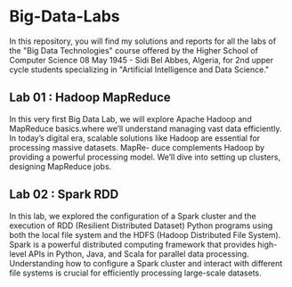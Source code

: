 # Big-Data-Labs

In this repository, you will find my solutions and reports for all the labs of the "Big Data Technologies" course offered by the Higher School of Computer Science 08 May 1945 - Sidi Bel Abbes, Algeria, for 2nd upper cycle students specializing in "Artificial Intelligence and Data Science."

## Lab 01 : Hadoop MapReduce

In this very first Big Data Lab, we will explore Apache Hadoop and MapReduce basics.where we’ll understand managing vast data
efficiently. In today’s digital era, scalable solutions like Hadoop are essential for processing massive datasets. MapRe-
duce complements Hadoop by providing a powerful processing model. We’ll dive into setting up clusters, designing
MapReduce jobs.

## Lab 02 : Spark RDD

In this lab, we explored the configuration of a Spark cluster and the execution of RDD (Resilient Distributed Dataset)
Python programs using both the local file system and the HDFS (Hadoop Distributed File System). Spark is a powerful
distributed computing framework that provides high-level APIs in Python, Java, and Scala for parallel data processing.
Understanding how to configure a Spark cluster and interact with different file systems is crucial for efficiently processing
large-scale datasets.
